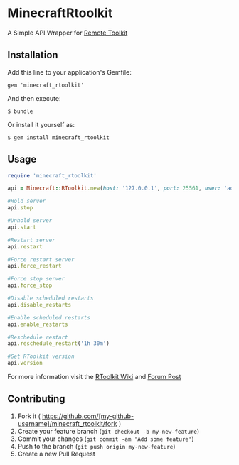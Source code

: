 # MinecraftRtoolkit

A Simple API Wrapper for [Remote Toolkit](https://forums.bukkit.org/threads/admn-remotetoolkit-r10-a15-restarts-crash-detection-auto-saves-remote-console-1-7-2.674)

## Installation

Add this line to your application's Gemfile:

    gem 'minecraft_rtoolkit'

And then execute:

    $ bundle

Or install it yourself as:

    $ gem install minecraft_rtoolkit

## Usage

```ruby
require 'minecraft_rtoolkit'

api = Minecraft::RToolkit.new(host: '127.0.0.1', port: 25561, user: 'admin', password: 'password')

#Hold server
api.stop

#Unhold server
api.start

#Restart server
api.restart

#Force restart server
api.force_restart

#Force stop server
api.force_stop

#Disable scheduled restarts
api.disable_restarts

#Enable scheduled restarts
api.enable_restarts

#Reschedule restart
api.reschedule_restart('1h 30m')

#Get RToolkit version
api.version
```

For more information visit the [RToolkit Wiki](http://drdanick.com/wiki/index.php?title=Legacy_Release_10_documentation#In-game_commands) and [Forum Post](https://forums.bukkit.org/threads/admn-remotetoolkit-r10-a15-restarts-crash-detection-auto-saves-remote-console-1-7-2.674)

## Contributing

1. Fork it ( https://github.com/[my-github-username]/minecraft_rtoolkit/fork )
2. Create your feature branch (`git checkout -b my-new-feature`)
3. Commit your changes (`git commit -am 'Add some feature'`)
4. Push to the branch (`git push origin my-new-feature`)
5. Create a new Pull Request
